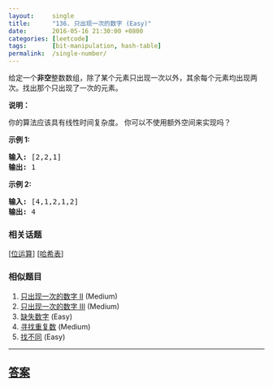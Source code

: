 ```yaml
---
layout:     single
title:      "136. 只出现一次的数字 (Easy)"
date:       2016-05-16 21:30:00 +0800
categories: [leetcode]
tags:       [bit-manipulation, hash-table]
permalink:  /single-number/
---
```


<p>给定一个<strong>非空</strong>整数数组，除了某个元素只出现一次以外，其余每个元素均出现两次。找出那个只出现了一次的元素。</p>

<p><strong>说明：</strong></p>

<p>你的算法应该具有线性时间复杂度。 你可以不使用额外空间来实现吗？</p>

<p><strong>示例 1:</strong></p>

<pre><strong>输入:</strong> [2,2,1]
<strong>输出:</strong> 1
</pre>

<p><strong>示例&nbsp;2:</strong></p>

<pre><strong>输入:</strong> [4,1,2,1,2]
<strong>输出:</strong> 4</pre>

### 相关话题
  [[位运算](https://github.com/openset/leetcode/tree/master/tag/bit-manipulation/README.md)]
  [[哈希表](https://github.com/openset/leetcode/tree/master/tag/hash-table/README.md)]

### 相似题目
  1. [只出现一次的数字 II](/single-number-ii) (Medium)
  1. [只出现一次的数字 III](/single-number-iii) (Medium)
  1. [缺失数字](/missing-number) (Easy)
  1. [寻找重复数](/find-the-duplicate-number) (Medium)
  1. [找不同](/find-the-difference) (Easy)

---

## [答案](https://github.com/openset/leetcode/tree/master/problems/single-number)
